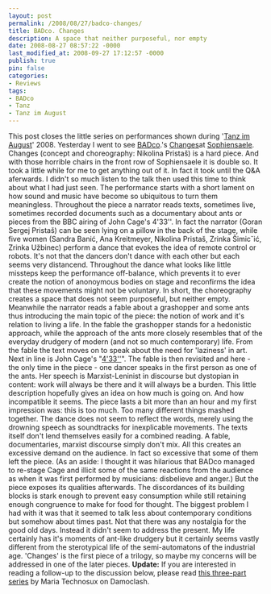 ```yaml
---
layout: post
permalink: /2008/08/27/badco-changes/
title: BADco. Changes
description: A space that neither purposeful, nor empty
date: 2008-08-27 08:57:22 -0000
last_modified_at: 2008-09-27 17:12:57 -0000
publish: true
pin: false
categories:
- Reviews
tags:
- BADco
- Tanz
- Tanz im August
---
```

This post closes the little series on performances shown during '[Tanz im August](http://www.tanzimaugust.de/2008/ "Tanz im August 2008")' 2008. Yesterday I went to see [BADco](http://badco.hr/FrontPage "BADco").'s [Changes](http://www.tanzimaugust.de/2008/seiten/kuenstler/badco.html "Tanz im August: Changes")at [Sophiensaele](http://sophiensaele.de/ "Sophiensaele"). Changes (concept and choreography: Nikolina Pristaš) is a hard piece. And with those horrible chairs in the front row of Sophiensaele it is double so. It took a little while for me to get anything out of it. In fact it took until the Q&A aferwards. I didn't so much listen to the talk then used this time to think about what I had just seen. The performance starts with a short lament on how sound and music have become so ubiquitous to turn them meaningless. Throughout the piece a narrator reads texts, sometimes live, sometimes recorded documents such as a documentary about ants or pieces from the BBC airing of John Cage's 4'33''. In fact the narrator (Goran Sergej Pristaš) can be seen lying on a pillow in the back of the stage, while five women (Sandra Banić, Ana Kreitmeyer, Nikolina Pristaš, Zrinka Šimicˇić, Zrinka Užbinec) perform a dance that evokes the idea of remote control or robots. It's not that the dancers don't dance with each other but each seems very distancend. Throughout the dance what looks like little missteps keep the performance off-balance, which prevents it to ever create the notion of anonoymous bodies on stage and reconfirms the idea that these movements might not be voluntary. In short, the choreography creates a space that does not seem purposeful, but neither empty. Meanwhile the narrator reads a fable about a grashopper and some ants thus introducing the main topic of the piece: the notion of work and it's relation to living a life. In the fable the grashopper stands for a hedonistic approach, while the approach of the ants more closely resembles that of the everyday drudgery of modern (and not so much contemporary) life. From the fable the text moves on to speak about the need for 'laziness' in art. Next in line is John Cage's "[4'33''](http://en.wikipedia.org/wiki/4%E2%80%B233%E2%80%B3 "Wikipedia: 4:33")". The fable is then revisited and here - the only time in the piece - one dancer speaks in the first person as one of the ants. Her speech is Marxist-Leninist in discourse but dystopian in content: work will always be there and it will always be a burden. This little description hopefully gives an idea on how much is going on. And how incompatible it seems. The piece lasts a bit more than an hour and my first impression was: this is too much. Too many different things mashed together. The dance does not seem to reflect the words, merely using the drowning speech as soundtracks for inexplicable movements. The texts itself don't lend themselves easily for a combined reading. A fable, documentaries, marxist discourse simply don't mix. All this creates an excessive demand on the audience. In fact so excessive that some of them left the piece. (As an aside: I thought it was hilarious that BADco managed to re-stage Cage and illicit some of the same reactions from the audience as when it was first performed by musicians: disbelieve and anger.) But the piece exposes its qualities afterwards. The discordances of its building blocks is stark enough to prevent easy consumption while still retaining enough congruence to make for food for thought. The biggest problem I had with it was that it seemed to talk less about contemporary conditions but somehow about times past. Not that there was any nostalgia for the good old days. Instead it didn't seem to address the present. My life certainly has it's moments of ant-like drudgery but it certainly seems vastly different from the sterotypical life of the semi-automatons of the industrial age. 'Changes' is the first piece of a trilogy, so maybe my concerns will be addressed in one of the later pieces. **Update:** If you are interested in reading a follow-up to the discussion below, please read [this three-part series](http://www.damoclash.nl/showPage.php?id=256 "Damoclash: Changes BADco") by Maria Technosux on Damoclash.
